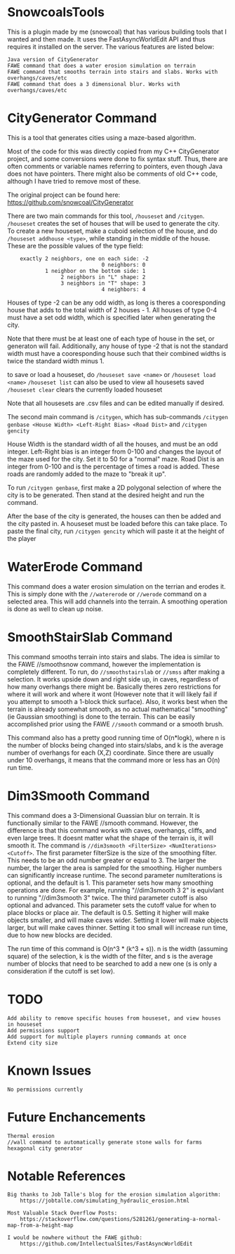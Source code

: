 # SnowcoalsTools

This is a plugin made by me (snowcoal) that has various building tools that I wanted and then made. It uses the FastAsyncWorldEdit API and thus requires it installed on the server.
The various features are listed below:

    Java version of CityGenerator
    FAWE command that does a water erosion simulation on terrain
    FAWE command that smooths terrain into stairs and slabs. Works with overhangs/caves/etc
    FAWE command that does a 3 dimensional blur. Works with overhangs/caves/etc

# CityGenerator Command

This is a tool that generates cities using a maze-based algorithm.

Most of the code for this was directly copied from my C++ CityGenerator project, and some conversions were done to fix syntax stuff.
Thus, there are often comments or variable names referring to pointers, even though Java does not have pointers. There might also be comments
of old C++ code, although I have tried to remove most of these.

The original project can be found here: https://github.com/snowcoal/CityGenerator

There are two main commands for this tool, ```/houseset``` and ```/citygen```. ```/houseset``` creates the set of houses that will be used to generate the city.
To create a new houseset, make a cuboid selection of the house, and do ```/houseset addhouse <type>```, while standing in the middle of the house. 
These are the possible values of the type field:

        exactly 2 neighbors, one on each side: -2
                                  0 neighbors: 0
                1 neighbor on the bottom side: 1
                     2 neighbors in "L" shape: 2
                     3 neighbors in "T" shape: 3
                                  4 neighbors: 4

Houses of type -2 can be any odd width, as long is theres a cooresponding house that adds to the total width of 2 houses - 1. All houses of type 0-4 must have
a set odd width, which is specified later when generating the city.

Note that there must be at least one of each type of house in the set, or generaton will fail. Additionally, any house of type -2 that is not the standard
width must have a cooresponding house such that their combined widths is twice the standard width minus 1.

to save or load a houseset, do ```/houseset save <name>``` or ```/houseset load <name>```
```/houseset list``` can also be used to view all housesets saved
```/houseset clear``` clears the currently loaded houseset

Note that all housesets are .csv files and can be edited manually if desired.

The second main command is ```/citygen```, which has sub-commands ```/citygen genbase <House Width> <Left-Right Bias> <Road Dist>``` and ```/citygen gencity```

House Width is the standard width of all the houses, and must be an odd integer.
Left-Right bias is an integer from 0-100 and changes the layout of the maze used for the city. Set it to 50 for a "normal" maze.
Road Dist is an integer from 0-100 and is the percentage of times a road is added. These roads are randomly added to the maze to "break it up".

To run ```/citygen genbase```, first make a 2D polygonal selection of where the city is to be generated. Then stand at the desired height and run the command.

After the base of the city is generated, the houses can then be added and the city pasted in. A houseset must be loaded before this can take place. To paste
the final city, run ```/citygen gencity``` which will paste it at the height of the player

# WaterErode Command

This command does a water erosion simulation on the terrian and erodes it. This is simply done with the ```//watererode``` or ```//werode``` command on a selected area.
This will add channels into the terrain. A smoothing operation is done as well to clean up noise.

# SmoothStairSlab Command

This command smooths terrain into stairs and slabs. The idea is similar to the FAWE //smoothsnow command, however the implementation is
completely different. To run, do ```//smoothstairslab``` or ```//smss``` after making a selection. It works upside down and right side up, in caves, regardless
of how many overhangs there might be. Basically theres zero restrictions for where it will work and where it wont (However note that it will likely fail if
you attempt to smooth a 1-block thick surface). Also, it works best when the terrain is already somewhat smooth, as no actual mathematical "smoothing"
(ie Gaussian smoothing) is done to the terrain. This can be easily accomplished prior using the FAWE ```//smooth``` command or a smooth brush.

This command also has a pretty good running time of O(n*logk), where n is the number of blocks being changed into stairs/slabs, and k is the average number
of overhangs for each (X,Z) coordinate. Since there are usually under 10 overhangs, it means that the command more or less has an O(n) run time.

# Dim3Smooth Command

This command does a 3-Dimensional Guassian blur on terrain. It is functionally similar to the FAWE //smooth command.
However, the difference is that this command works with caves, overhangs, cliffs, and even large trees. It doesnt matter what the shape of the terrain is, it will smooth it.
The command is ```//dim3smooth <FilterSize> <NumIterations> <Cutoff>```. The first parameter filterSize is the size of the smoothing filter.
This needs to be an odd number greater or equal to 3. The larger the number, the larger the area is sampled for the smoothing. Higher numbers can significantly increase runtime.
The second parameter numIterations is optional, and the default is 1. This parameter sets how many smoothing operations are done.
For example, running "//dim3smooth 3 2" is equivlant to running "//dim3smooth 3" twice.
The third parameter cutoff is also optional and advanced. This parameter sets the cutoff value for when to place blocks or place air. The default is 0.5.
Setting it higher will make objects smaller, and will make caves wider. Setting it lower will make objects larger, but will make caves thinner. Setting it too small will increase
run time, due to how new blocks are decided.

The run time of this command is O(n^3 * (k^3 + s)). n is the width (assuming square) of the selection, k is the width of the filter, and s is the average number of blocks that need
to be searched to add a new one (s is only a consideration if the cutoff is set low).

# TODO

    Add ability to remove specific houses from houseset, and view houses in houseset
    Add permissions support
    Add support for multiple players running commands at once
    Extend city size

# Known Issues

    No permissions currently

# Future Enchancements

    Thermal erosion
    //wall command to automatically generate stone walls for farms
    hexagonal city generator

# Notable References

    Big thanks to Job Talle's blog for the erosion simulation algorithm:
        https://jobtalle.com/simulating_hydraulic_erosion.html

    Most Valuable Stack Overflow Posts:
        https://stackoverflow.com/questions/5281261/generating-a-normal-map-from-a-height-map

    I would be nowhere without the FAWE github:
        https://github.com/IntellectualSites/FastAsyncWorldEdit